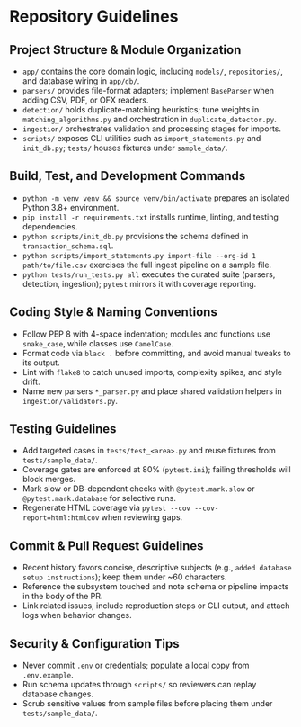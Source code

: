 # Repository Guidelines

## Project Structure & Module Organization
- `app/` contains the core domain logic, including `models/`, `repositories/`, and database wiring in `app/db/`.
- `parsers/` provides file-format adapters; implement `BaseParser` when adding CSV, PDF, or OFX readers.
- `detection/` holds duplicate-matching heuristics; tune weights in `matching_algorithms.py` and orchestration in `duplicate_detector.py`.
- `ingestion/` orchestrates validation and processing stages for imports.
- `scripts/` exposes CLI utilities such as `import_statements.py` and `init_db.py`; `tests/` houses fixtures under `sample_data/`.

## Build, Test, and Development Commands
- `python -m venv venv && source venv/bin/activate` prepares an isolated Python 3.8+ environment.
- `pip install -r requirements.txt` installs runtime, linting, and testing dependencies.
- `python scripts/init_db.py` provisions the schema defined in `transaction_schema.sql`.
- `python scripts/import_statements.py import-file --org-id 1 path/to/file.csv` exercises the full ingest pipeline on a sample file.
- `python tests/run_tests.py all` executes the curated suite (parsers, detection, ingestion); `pytest` mirrors it with coverage reporting.

## Coding Style & Naming Conventions
- Follow PEP 8 with 4-space indentation; modules and functions use `snake_case`, while classes use `CamelCase`.
- Format code via `black .` before committing, and avoid manual tweaks to its output.
- Lint with `flake8` to catch unused imports, complexity spikes, and style drift.
- Name new parsers `*_parser.py` and place shared validation helpers in `ingestion/validators.py`.

## Testing Guidelines
- Add targeted cases in `tests/test_<area>.py` and reuse fixtures from `tests/sample_data/`.
- Coverage gates are enforced at 80% (`pytest.ini`); failing thresholds will block merges.
- Mark slow or DB-dependent checks with `@pytest.mark.slow` or `@pytest.mark.database` for selective runs.
- Regenerate HTML coverage via `pytest --cov --cov-report=html:htmlcov` when reviewing gaps.

## Commit & Pull Request Guidelines
- Recent history favors concise, descriptive subjects (e.g., `added database setup instructions`); keep them under ~60 characters.
- Reference the subsystem touched and note schema or pipeline impacts in the body of the PR.
- Link related issues, include reproduction steps or CLI output, and attach logs when behavior changes.

## Security & Configuration Tips
- Never commit `.env` or credentials; populate a local copy from `.env.example`.
- Run schema updates through `scripts/` so reviewers can replay database changes.
- Scrub sensitive values from sample files before placing them under `tests/sample_data/`.
